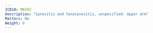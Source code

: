 ```yaml
---
ICD10: M6592
Description: "Synovitis and tenosynovitis, unspecified: Upper arm"
Matters: No
Weight: 0
---
```


